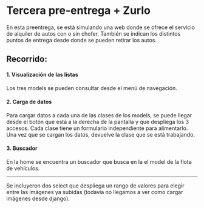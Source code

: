 
# Tercera pre-entrega + Zurlo

En esta preentrega, se está simulando una web donde se ofrece el servicio de alquiler de autos con o sin chofer. También se indican los distintos puntos de entrega desde donde se pueden retirar los autos.


## Recorrido:
#### 1. Visualización de las listas
Los tres models se pueden consultar desde el menú de navegación.

#### 2. Carga de datos
Para cargar datos a cada una de las clases de los models, se puede llegar desde el botón que está a la derecha de la pantalla y que despliega los 3 accesos.
Cada clase tiene un formulario independiente para alimentarlo. Una vez que se cargan los datos, devuelve la clase que se está trabajando.

#### 3. Buscador
En la home se encuentra un buscador que busca en la el model de la flota de vehículos.

---


Se incluyeron dos select que despliega un rango de valores para elegir entre las imágenes ya subidas (todavía no llegamos a ver como cargar imágenes desde django).

